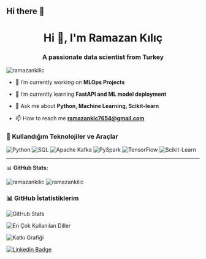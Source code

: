 ## Hi there 👋
<h1 align="center">Hi 👋, I'm Ramazan Kılıç</h1>
<h3 align="center">A passionate data scientist from Turkey</h3>

<p align="left"> <img src="https://komarev.com/ghpvc/?username=ramazankilic&label=Profile%20views&color=0e75b6&style=flat" alt="ramazankilic" /> </p>

- 🔭 I’m currently working on **MLOps Projects**

- 🌱 I’m currently learning **FastAPI and ML model deployment**

- 💬 Ask me about **Python, Machine Learning, Scikit-learn**

- 📫 How to reach me **ramazanklc7654@gmail.com**



### 🧠 Kullandığım Teknolojiler ve Araçlar

![Python](https://img.shields.io/badge/Python-3776AB?style=for-the-badge&logo=python&logoColor=white)
![SQL](https://img.shields.io/badge/SQL-336791?style=for-the-badge&logo=postgresql&logoColor=white)
![Apache Kafka](https://img.shields.io/badge/Apache_Kafka-231F20?style=for-the-badge&logo=apache-kafka&logoColor=white)
![PySpark](https://img.shields.io/badge/PySpark-E25A1C?style=for-the-badge&logo=apache-spark&logoColor=white)
![TensorFlow](https://img.shields.io/badge/TensorFlow-FF6F00?style=for-the-badge&logo=tensorflow&logoColor=white)
![Scikit-Learn](https://img.shields.io/badge/Scikit--Learn-F7931E?style=for-the-badge&logo=scikit-learn&logoColor=white)

---

📊 **GitHub Stats:**

<p>
  <img src="https://github-readme-stats.vercel.app/api?username=ramazankilic&show_icons=true&locale=en" alt="ramazankilic" />
  <img src="https://github-readme-stats.vercel.app/api/top-langs?username=ramazankilic&show_icons=true&locale=en&layout=compact" alt="ramazankilic" />
</p>

### 📊 GitHub İstatistiklerim

![GitHub Stats](https://github-readme-stats.vercel.app/api?username=Ramazan-Kilic&show_icons=true&theme=github_dark)

![En Çok Kullanılan Diller](https://github-readme-stats.vercel.app/api/top-langs/?username=Ramazan-Kilic&layout=compact&theme=github_dark)

![Katkı Grafiği](https://github-profile-summary-cards.vercel.app/api/cards/profile-details?username=Ramazan-Kilic&theme=github_dark)


[![Linkedin Badge](https://img.shields.io/badge/-LinkedIn-blue?style=flat-square&logo=Linkedin&logoColor=white&link=https://linkedin.com/in/ramazan-kilic)](https://linkedin.com/in/ramazan-kilic)
<!--
**Ramazan-kilic/Ramazan-Kilic** is a ✨ _special_ ✨ repository because its `README.md` (this file) appears on your GitHub profile.

Here are some ideas to get you started:

- 🔭 I’m currently working on ...
- 🌱 I’m currently learning ...
- 👯 I’m looking to collaborate on ...
- 🤔 I’m looking for help with ...
- 💬 Ask me about ...
- 📫 How to reach me: ...
- 😄 Pronouns: ...
- ⚡ Fun fact: ...
-->

